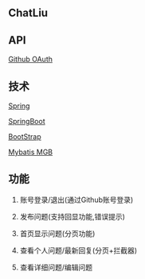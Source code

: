 ## ChatLiu

## API
[Github OAuth](https://developer.github.com/apps/building-oauth-apps/)

## 技术
[Spring](https://spring.io/guides)

[SpringBoot](https://spring.io/projects/spring-boot/)

[BootStrap](https://v3.bootcss.com/components/)

[Mybatis MGB](http://mybatis.org/generator/running/runningWithMaven.html)

## 功能

1. 账号登录/退出(通过Github账号登录)

2. 发布问题(支持回显功能,错误提示)

3. 首页显示问题(分页功能)

4. 查看个人问题/最新回复(分页+拦截器)

5. 查看详细问题/编辑问题
